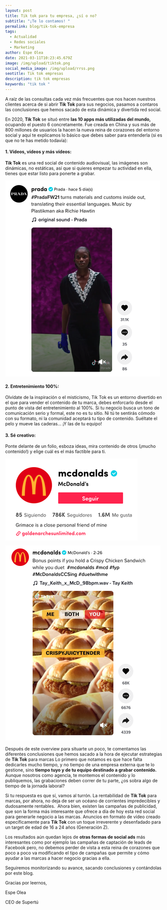 ```yaml
---
layout: post
title: Tik tok para tu empresa, ¿sí o no?
subtitle: "¡Te lo contamos! "
permalink: blog/tik-tok-empresa
tags:
  - Actualidad
  - Redes sociales
  - Marketing
author: Espe Olea
date: 2021-03-11T10:23:45.679Z
image: /img/upload/tiktok.png
social_media_image: /img/upload/rrss.png
seotitle: Tik tok empresas
description: tik tok empresas
keywords: "tik tok "
---
```

A raíz de las consultas cada vez más frecuentes que nos hacen nuestros clientes acerca de si abrir **Tik Tok** para sus negocios, pasamos a contaros las conclusiones que hemos sacado de esta dinámica y divertida red social.

En 2020, **Tik Tok** se situó entre **las 10 apps más utilizadas del mundo,** ocupando el puesto 6 concretamente. Fue creada en China y sus más de 800 millones de usuarios la hacen la nueva reina de corazones del entorno social y aquí te explicamos lo básico que debes saber para entenderla (si es que no te has metido todavía):

#### **1. Vídeos, vídeos y más vídeos:**

**Tik Tok** es una red social de contenido audiovisual, las imágenes son dinámicas, no estáticas, así que si quieres empezar tu actividad en ella, tienes que estar listo para ponerte a grabar.

[![](/img/upload/captura-de-pantalla-2021-03-08-a-las-12.15.18.png)](/img/upload/captura-de-pantalla-2021-03-08-a-las-12.15.18.png)

#### 2. Entretenimiento 100%:

Olvídate de la inspiración o el misticismo, Tik Tok es un entorno divertido en el que para vender el contenido de tu marca, debes enforcarlo desde el punto de vista del entretenimiento al 100%. Si tu negocio busca un tono de comunicación serio y formal, este no es tu sitio. Ni tú te sentirás cómodo con su formato, ni la comunidad aceptará tu tipo de contenido. Suéltate el pelo y mueve las caderas… ¡Y las de tu equipo! 

#### 3. Sé creativo:

Ponte delante de un folio, esboza ideas, mira contenido de otros (¡mucho contenido!) y elige cuál es el más factible para ti. 

[![](/img/upload/captura-de-pantalla-2021-03-08-a-las-12.20.17.png)](/img/upload/captura-de-pantalla-2021-03-08-a-las-12.20.17.png)

[![](/img/upload/captura-de-pantalla-2021-03-08-a-las-12.20.43.png)](/img/upload/captura-de-pantalla-2021-03-08-a-las-12.20.43.png)

Después de este overview para situarte un poco, te comentamos las diferentes conclusiones que hemos sacado a la hora de ejecutar estrategias de **Tik Tok** para marcas Lo primero que notamos es que hace falta dedicarles mucho tiempo, y no tiempo de una empresa externa que te lo gestione, sino **tiempo tuyo y de tu equipo destinado a grabar contenido.** Aunque nosotros como agencia, te montemos el contenido y lo publiquemos, las grabaciones deben correr de tu parte, ¿os sobra algo de tiempo de la jornada laboral?

Si tu respuesta es que sí, vamos al turrón. La rentabilidad de **Tik Tok** para marcas, por ahora, no deja de ser un océano de corrientes impredecibles y dudosamente rentables.  Ahora bien, existen las campañas de publicidad, que son la forma más interesante que ofrece a día de hoy esta red social para generarle negocio a las marcas. Anuncios en formato de vídeo creado específicamente para **Tik Tok** con un toque irreverente y desenfadado para un target de edad de 16 a 24 años (Generación Z). 

Los resultados aún quedan lejos de **otras formas de social ads** más interesantes como por ejemplo las campañas de captación de leads de Facebook pero, no debemos perder de vista a esta reina de corazones que poco a poco va modificando el tipo de campañas que permite y cómo ayudar a las marcas a hacer negocio gracias a ella. 

Seguiremos monitorizando su avance, sacando conclusiones y contándolas por este blog.

Gracias por leernos,

Espe Olea

CEO de Supertú